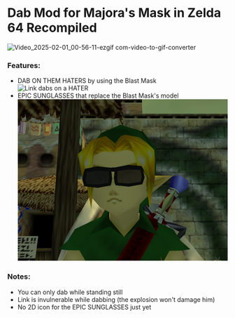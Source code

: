 # Dab Mod for Majora's Mask in Zelda 64 Recompiled
![Video_2025-02-01_00-56-11-ezgif com-video-to-gif-converter](https://github.com/user-attachments/assets/aa4b4dfc-2bac-4203-b319-7832d52307b6)

### Features:
- DAB ON THEM HATERS by using the Blast Mask
![Link dabs on a HATER](https://raw.githubusercontent.com/Reonu/mm-dab-mod/refs/heads/main/page_assets/dab_gif.gif)
- EPIC SUNGLASSES that replace the Blast Mask's model
![EPIC sunglasses. Don't like them? Too bad. He doesn't care. He WILL dab on you.](https://raw.githubusercontent.com/Reonu/mm-dab-mod/refs/heads/main/page_assets/sunglasses.png)

### Notes:
- You can only dab while standing still
- Link is invulnerable while dabbing (the explosion won't damage him)
- No 2D icon for the EPIC SUNGLASSES just yet
